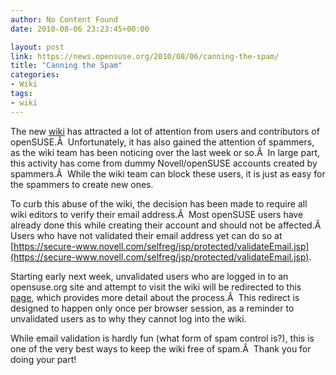 ```yaml
---
author: No Content Found
date: 2010-08-06 23:23:45+00:00

layout: post
link: https://news.opensuse.org/2010/08/06/canning-the-spam/
title: "Canning the Spam"
categories:
- Wiki
tags:
- wiki
---
```

The new [wiki](http://en.opensuse.org) has attracted a lot of attention from users and contributors of openSUSE.Â  Unfortunately, it has also gained the attention of spammers, as the wiki team has been noticing over the last week or so.Â  In large part, this activity has come from dummy Novell/openSUSE accounts created by spammers.Â  While the wiki team can block these users, it is just as easy for the spammers to create new ones.

To curb this abuse of the wiki, the decision has been made to require all wiki editors to verify their email address.Â  Most openSUSE users have already done this while creating their account and should not be affected.Â  Users who have not validated their email address yet can do so at [https://secure-www.novell.com/selfreg/jsp/protected/validateEmail.jsp](https://secure-www.novell.com/selfreg/jsp/protected/validateEmail.jsp).

Starting early next week, unvalidated users who are logged in to an opensuse.org site and attempt to visit the wiki will be redirected to this [page](http://en.opensuse.org/Help:Email_validation), which provides more detail about the process.Â  This redirect is designed to happen only once per browser session, as a reminder to unvalidated users as to why they cannot log into the wiki.

While email validation is hardly fun (what form of spam control is?), this is one of the very best ways to keep the wiki free of spam.Â  Thank you for doing your part!		
